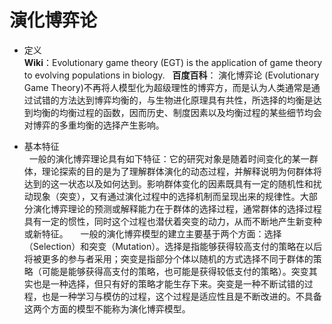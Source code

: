 # 演化博弈论
- 定义  
**Wiki**：Evolutionary game theory (EGT) is the application of game theory to evolving populations in biology.  
**百度百科**：
演化博弈论 (Evolutionary Game Theory)不再将人模型化为超级理性的博弈方，而是认为人类通常是通过试错的方法达到博弈均衡的，与生物进化原理具有共性，所选择的均衡是达到均衡的均衡过程的函数，因而历史、制度因素以及均衡过程的某些细节均会对博弈的多重均衡的选择产生影响。

- 基本特征  
   一般的演化博弈理论具有如下特征：它的研究对象是随着时间变化的某一群体，理论探索的目的是为了理解群体演化的动态过程，并解释说明为何群体将达到的这一状态以及如何达到。影响群体变化的因素既具有一定的随机性和扰动现象（突变），又有通过演化过程中的选择机制而呈现出来的规律性。大部分演化博弈理论的预测或解释能力在于群体的选择过程，通常群体的选择过程具有一定的惯性，同时这个过程也潜伏着突变的动力，从而不断地产生新变种或新特征。  
   一般的演化博弈模型的建立主要基于两个方面：选择（Selection）和突变（Mutation）。选择是指能够获得较高支付的策略在以后将被更多的参与者采用；突变是指部分个体以随机的方式选择不同于群体的策略（可能是能够获得高支付的策略，也可能是获得较低支付的策略）。突变其实也是一种选择，但只有好的策略才能生存下来。突变是一种不断试错的过程，也是一种学习与模仿的过程，这个过程是适应性且是不断改进的。不具备这两个方面的模型不能称为演化博弈模型。
